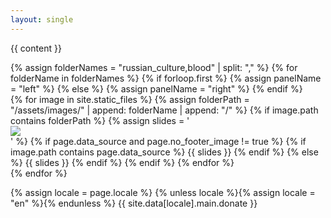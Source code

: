 ```yaml
---
layout: single
---
```


<link rel="stylesheet" href="/assets/stylesheets/main.css"/>

{{ content }}

<div class="slideshow-wrapper">
    {% assign folderNames = "russian_culture,blood" | split: "," %}
    {% for folderName in folderNames %}
        {% if forloop.first %}
            {% assign panelName = "left" %}
        {% else %}
            {% assign panelName = "right" %}
        {% endif %}
        <div class="slideshow-container">
            {% for image in site.static_files %}
                {% assign folderPath = "/assets/images/" | append: folderName | append: "/" %}
                {% if image.path contains folderPath %}
                    {% assign slides = '<div class="' | append: panelName | append: '-slides"><img src="' | append: image.path | append: '"></div>' %}
                    {% if page.data_source and page.no_footer_image != true %}
                        {% if image.path contains page.data_source %}
                            {{ slides }}
                        {% endif %}
                    {% else %}
                        {{ slides }}
                    {% endif %}
                {% endif %}
            {% endfor %}
        </div>
    {% endfor %}
</div>

<script src="/assets/javascript/main.js"></script>

{% assign locale = page.locale %}
{% unless locale %}{% assign locale = "en" %}{% endunless %}
{{ site.data[locale].main.donate }}
